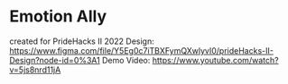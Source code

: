 # Emotion Ally

created for PrideHacks II 2022
Design: https://www.figma.com/file/Y5Eg0c7iTBXFymQXwlyvI0/prideHacks-II-Design?node-id=0%3A1
Demo Video: https://www.youtube.com/watch?v=5js8nrd11jA
